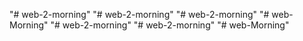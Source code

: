 "# web-2-morning" 
"# web-2-morning" 
"# web-2-morning" 
"# web-Morning" 
"# web-2-morning" 
"# web-2-morning" 
"# web-Morning" 
